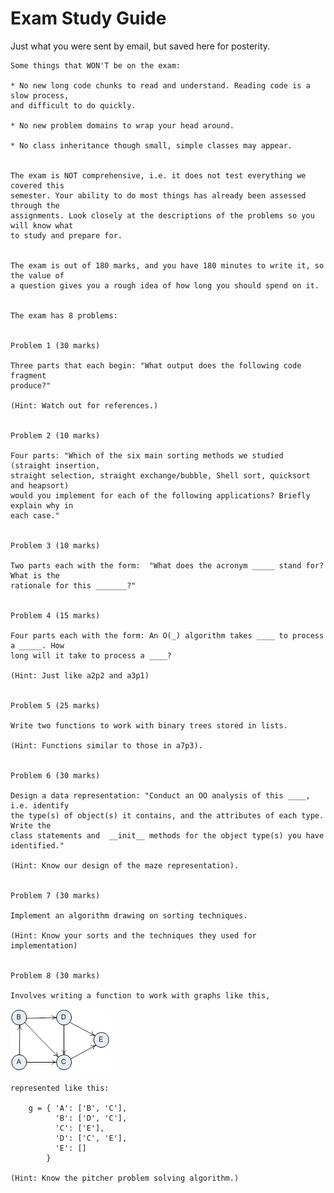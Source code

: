 # Exam Study Guide

Just what you were sent by email, but saved here for posterity.

    Some things that WON'T be on the exam:

    * No new long code chunks to read and understand. Reading code is a slow process, 
    and difficult to do quickly.

    * No new problem domains to wrap your head around.

    * No class inheritance though small, simple classes may appear.


    The exam is NOT comprehensive, i.e. it does not test everything we covered this 
    semester. Your ability to do most things has already been assessed through the 
    assignments. Look closely at the descriptions of the problems so you will know what
    to study and prepare for.


    The exam is out of 180 marks, and you have 180 minutes to write it, so the value of
    a question gives you a rough idea of how long you should spend on it.


    The exam has 8 problems:


    Problem 1 (30 marks)

    Three parts that each begin: "What output does the following code fragment 
    produce?"

    (Hint: Watch out for references.)


    Problem 2 (10 marks)

    Four parts: "Which of the six main sorting methods we studied (straight insertion, 
    straight selection, straight exchange/bubble, Shell sort, quicksort and heapsort) 
    would you implement for each of the following applications? Briefly explain why in 
    each case."


    Problem 3 (10 marks)

    Two parts each with the form:  "What does the acronym _____ stand for? What is the 
    rationale for this _______?"


    Problem 4 (15 marks)

    Four parts each with the form: An O(_) algorithm takes ____ to process a _____. How
    long will it take to process a ____?

    (Hint: Just like a2p2 and a3p1)


    Problem 5 (25 marks)

    Write two functions to work with binary trees stored in lists.

    (Hint: Functions similar to those in a7p3).


    Problem 6 (30 marks)

    Design a data representation: "Conduct an OO analysis of this ____, i.e. identify 
    the type(s) of object(s) it contains, and the attributes of each type. Write the 
    class statements and  __init__ methods for the object type(s) you have identified."

    (Hint: Know our design of the maze representation).


    Problem 7 (30 marks)

    Implement an algorithm drawing on sorting techniques.

    (Hint: Know your sorts and the techniques they used for implementation)


    Problem 8 (30 marks)

    Involves writing a function to work with graphs like this,

![](02_Exam_Graph.png)

    represented like this:

        g = { 'A': ['B', 'C'],
              'B': ['D', 'C'],
              'C': ['E'],
              'D': ['C', 'E'],
              'E': []
            }

    (Hint: Know the pitcher problem solving algorithm.)
